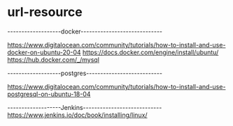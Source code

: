 # url-resource

-------------------docker-----------------------------

https://www.digitalocean.com/community/tutorials/how-to-install-and-use-docker-on-ubuntu-20-04
https://docs.docker.com/engine/install/ubuntu/
https://hub.docker.com/_/mysql

-------------------postgres---------------------------

https://www.digitalocean.com/community/tutorials/how-to-install-and-use-postgresql-on-ubuntu-18-04

-------------------Jenkins----------------------------
https://www.jenkins.io/doc/book/installing/linux/
